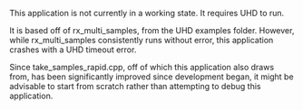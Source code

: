 This application is not currently in a working state.  It requires UHD to run.

It is based off of rx_multi_samples, from the UHD examples folder.  However, while rx_multi_samples consistently runs without error, this application crashes with a UHD timeout error.

Since take_samples_rapid.cpp, off of which this application also draws from, has been significantly improved since development began, it might be advisable to start from scratch rather than attempting to debug this application.
